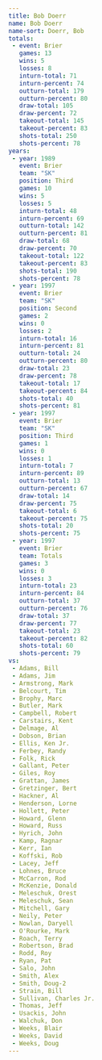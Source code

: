 ```yaml
---
title: Bob Doerr
name: Bob Doerr
name-sort: Doerr, Bob
totals:
 - event: Brier
   games: 13
   wins: 5
   losses: 8
   inturn-total: 71
   inturn-percent: 74
   outturn-total: 179
   outturn-percent: 80
   draw-total: 105
   draw-percent: 72
   takeout-total: 145
   takeout-percent: 83
   shots-total: 250
   shots-percent: 78
years:
 - year: 1989
   event: Brier
   team: "SK"
   position: Third
   games: 10
   wins: 5
   losses: 5
   inturn-total: 48
   inturn-percent: 69
   outturn-total: 142
   outturn-percent: 81
   draw-total: 68
   draw-percent: 70
   takeout-total: 122
   takeout-percent: 83
   shots-total: 190
   shots-percent: 78
 - year: 1997
   event: Brier
   team: "SK"
   position: Second
   games: 2
   wins: 0
   losses: 2
   inturn-total: 16
   inturn-percent: 81
   outturn-total: 24
   outturn-percent: 80
   draw-total: 23
   draw-percent: 78
   takeout-total: 17
   takeout-percent: 84
   shots-total: 40
   shots-percent: 81
 - year: 1997
   event: Brier
   team: "SK"
   position: Third
   games: 1
   wins: 0
   losses: 1
   inturn-total: 7
   inturn-percent: 89
   outturn-total: 13
   outturn-percent: 67
   draw-total: 14
   draw-percent: 75
   takeout-total: 6
   takeout-percent: 75
   shots-total: 20
   shots-percent: 75
 - year: 1997
   event: Brier
   team: Totals
   games: 3
   wins: 0
   losses: 3
   inturn-total: 23
   inturn-percent: 84
   outturn-total: 37
   outturn-percent: 76
   draw-total: 37
   draw-percent: 77
   takeout-total: 23
   takeout-percent: 82
   shots-total: 60
   shots-percent: 79
vs:
 - Adams, Bill
 - Adams, Jim
 - Armstrong, Mark
 - Belcourt, Tim
 - Brophy, Marc
 - Butler, Mark
 - Campbell, Robert
 - Carstairs, Kent
 - Delmage, Al
 - Dobson, Brian
 - Ellis, Ken Jr.
 - Ferbey, Randy
 - Folk, Rick
 - Gallant, Peter
 - Giles, Roy
 - Grattan, James
 - Gretzinger, Bert
 - Hackner, Al
 - Henderson, Lorne
 - Hollett, Peter
 - Howard, Glenn
 - Howard, Russ
 - Hyrich, John
 - Kamp, Ragnar
 - Kerr, Ian
 - Koffski, Rob
 - Lacey, Jeff
 - Lohnes, Bruce
 - McCarron, Rod
 - McKenzie, Donald
 - Meleschuk, Orest
 - Meleschuk, Sean
 - Mitchell, Gary
 - Neily, Peter
 - Nowlan, Daryell
 - O'Rourke, Mark
 - Roach, Terry
 - Robertson, Brad
 - Rodd, Roy
 - Ryan, Pat
 - Salo, John
 - Smith, Alex
 - Smith, Doug-2
 - Strain, Bill
 - Sullivan, Charles Jr.
 - Thomas, Jeff
 - Usackis, John
 - Walchuk, Don
 - Weeks, Blair
 - Weeks, David
 - Weeks, Doug
---
```

